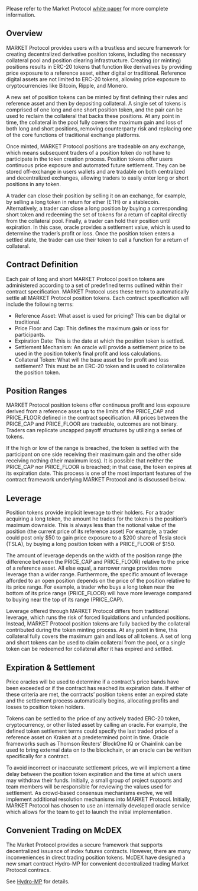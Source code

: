 Please refer to the Market Protocol [white paper](https://marketprotocol.io/assets/MARKET_Protocol-Whitepaper.pdf) for more complete information.

## Overview

MARKET Protocol provides users with a trustless and secure framework for creating
decentralized derivative position tokens, including the necessary collateral pool and
position clearing infrastructure. Creating (or minting) positions results in ERC-20 tokens
that function like derivatives by providing price exposure to a reference asset, either
digital or traditional. Reference digital assets are not limited to ERC-20 tokens, allowing
price exposure to cryptocurrencies like Bitcoin, Ripple, and Monero.

A new set of position tokens can be minted by first defining their rules and reference
asset and then by depositing collateral. A single set of tokens is comprised of one long
and one short position token, and the pair can be used to reclaim the collateral that
backs these positions. At any point in time, the collateral in the pool fully covers the
maximum gain and loss of both long and short positions, removing counterparty risk and
replacing one of the core functions of traditional exchange platforms.

Once minted, MARKET Protocol positions are tradeable on any exchange, which means
subsequent traders of a position token do not have to participate in the token creation
process. Position tokens offer users continuous price exposure and automated future
settlement. They can be stored off-exchange in users wallets and are tradable on both
centralized and decentralized exchanges, allowing traders to easily enter long or short
positions in any token.

A trader can close their position by selling it on an exchange, for example, by selling a
long token in return for ether (ETH) or a stablecoin. Alternatively, a trader can close a long
position by buying a corresponding short token and redeeming the set of tokens for a
return of capital directly from the collateral pool. Finally, a trader can hold their position
until expiration. In this case, oracle provides a settlement value, which is used to
determine the trader’s profit or loss. Once the position token enters a settled state, the
trader can use their token to call a function for a return of collateral.


## Contract Definition

Each pair of long and short MARKET Protocol position tokens are administered according
to a set of predefined terms outlined within their contract specification. MARKET Protocol
uses these terms to automatically settle all MARKET Protocol position tokens. Each
contract specification will include the following terms:

- Reference Asset: What asset is used for pricing? This can be digital or traditional.
- Price Floor and Cap: This defines the maximum gain or loss for participants.
- Expiration Date: This is the date at which the position token is settled.
- Settlement Mechanism: An oracle will provide a settlement price to be used in the position token’s final profit and loss calculations.
- Collateral Token: What will the base asset be for profit and loss settlement? This must be an ERC-20 token and is used to collateralize the position token.

## Position Ranges

MARKET Protocol position tokens offer continuous profit and loss exposure derived from
a reference asset up to the limits of the PRICE_CAP and PRICE_FLOOR defined in the
contract specification. All prices between the PRICE_CAP and PRICE_FLOOR are tradeable,
outcomes are not binary. Traders can replicate uncapped payoff structures by utilizing a
series of tokens.

If the high or low of the range is breached, the token is settled with the participant on one
side receiving their maximum gain and the other side receiving nothing (their maximum
loss). It is possible that neither the PRICE_CAP nor PRICE_FLOOR is breached; in that case,
the token expires at its expiration date. This process is one of the most important
features of the contract framework underlying MARKET Protocol and is discussed below.

## Leverage

Position tokens provide implicit leverage to their holders. For a trader acquiring a long
token, the amount he trades for the token is the position’s maximum downside. This is
always less than the notional value of the position (the current price of its reference
asset) For example, a trader could post only $50 to gain price exposure to a $200 share
of Tesla stock (TSLA), by buying a long position token with a PRICE_FLOOR of $150.

The amount of leverage depends on the width of the position range (the difference
between the PRICE_CAP and PRICE_FLOOR) relative to the price of a reference asset. All
else equal, a narrower range provides more leverage than a wider range. Furthermore, the
specific amount of leverage afforded to an open position depends on the price of the
position relative to its price range. For example, a trader who buys a long token near the
bottom of its price range (PRICE_FLOOR) will have more leverage compared to buying
near the top of its range (PRICE_CAP).

Leverage offered through MARKET Protocol differs from traditional leverage, which runs
the risk of forced liquidations and unfunded positions. Instead, MARKET Protocol position
tokens are fully backed by the collateral contributed during the token minting process. At
any point in time, this collateral fully covers the maximum gain and loss of all tokens. A
set of long and short tokens can be used to claim collateral from the pool, or a single
token can be redeemed for collateral after it has expired and settled.

## Expiration & Settlement

Price oracles will be used to determine if a contract’s price bands have been exceeded or
if the contract has reached its expiration date. If either of these criteria are met, the
contracts’ position tokens enter an expired state and the settlement process
automatically begins, allocating profits and losses to position token holders.

Tokens can be settled to the price of any actively traded ERC-20 token, cryptocurrency,
or other listed asset by calling an oracle. For example, the defined token settlement
terms could specify the last traded price of a reference asset on Kraken at a
predetermined point in time. Oracle frameworks such as Thomson Reuters’ BlockOne IQ
or Chainlink can be used to bring external data on to the blockchain, or an oracle can be
written specifically for a contract.

To avoid incorrect or inaccurate settlement prices, we will implement a time delay
between the position token expiration and the time at which users may withdraw their
funds. Initially, a small group of project supports and team members will be responsible
for reviewing the values used for settlement. As crowd-based consensus mechanisms
evolve, we will implement additional resolution mechanisms into MARKET Protocol.
Initially, MARKET Protocol has chosen to use an internally developed oracle service which
allows for the team to get to launch the initial implementation.

## Convenient Trading on McDEX

The Market Protocol provides a secure framework that supports decentralized issuance of index futures contracts. 
However, there are many inconveniences in direct trading position tokens. McDEX have designed a new smart contract Hydro-MP
for convenient decentralized trading Market Protocol contracs.

See [Hydro-MP](hydro-mp.md) for details.


